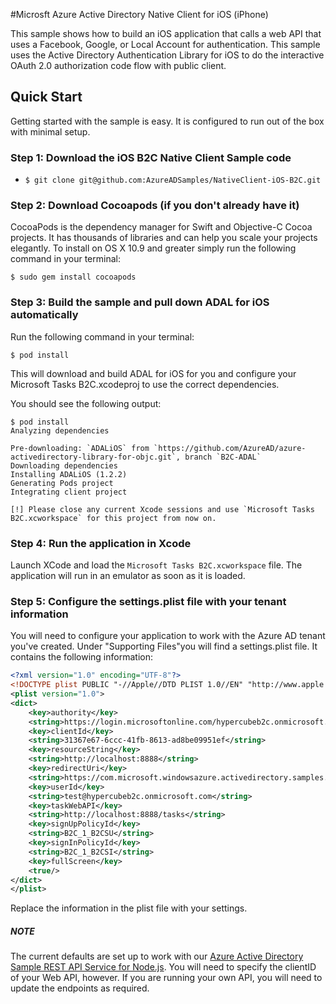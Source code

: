 #Microsft Azure Active Directory Native Client for iOS (iPhone)


This sample shows how to build an iOS application that calls a web API that uses a Facebook, Google, or Local Account for authentication. This sample uses the Active Directory Authentication Library for iOS to do the interactive OAuth 2.0 authorization code flow with public client.


## Quick Start

Getting started with the sample is easy. It is configured to run out of the box with minimal setup. 



### Step 1: Download the iOS B2C Native Client Sample code

* `$ git clone git@github.com:AzureADSamples/NativeClient-iOS-B2C.git`

### Step 2: Download Cocoapods (if you don't already have it)

CocoaPods is the dependency manager for Swift and Objective-C Cocoa projects. It has thousands of libraries and can help you scale your projects elegantly. To install on OS X 10.9 and greater simply run the following command in your terminal:

`$ sudo gem install cocoapods`

### Step 3: Build the sample and pull down ADAL for iOS automatically

Run the following command in your terminal:

`$ pod install`

This will download and build ADAL for iOS for you and configure your Microsoft Tasks B2C.xcodeproj to use the correct dependencies.

You should see the following output:

```
$ pod install
Analyzing dependencies

Pre-downloading: `ADALiOS` from `https://github.com/AzureAD/azure-activedirectory-library-for-objc.git`, branch `B2C-ADAL`
Downloading dependencies
Installing ADALiOS (1.2.2)
Generating Pods project
Integrating client project

[!] Please close any current Xcode sessions and use `Microsoft Tasks B2C.xcworkspace` for this project from now on.
```
### Step 4: Run the application in Xcode

Launch XCode and load the `Microsoft Tasks B2C.xcworkspace` file. The application will run in an emulator as soon as it is loaded. 

 
### Step 5: Configure the settings.plist file with your tenant information

You will need to configure your application to work with the Azure AD tenant you've created. Under "Supporting Files"you will find a settings.plist file. It contains the following information:

```XML
<?xml version="1.0" encoding="UTF-8"?>
<!DOCTYPE plist PUBLIC "-//Apple//DTD PLIST 1.0//EN" "http://www.apple.com/DTDs/PropertyList-1.0.dtd">
<plist version="1.0">
<dict>
	<key>authority</key>
	<string>https://login.microsoftonline.com/hypercubeb2c.onmicrosoft.com/oauth2/authorize?api-version=1.0</string>
	<key>clientId</key>
	<string>31367e67-6ccc-41fb-8613-ad8be09951ef</string>
	<key>resourceString</key>
	<string>http://localhost:8888</string>
	<key>redirectUri</key>
	<string>https://com.microsoft.windowsazure.activedirectory.samples.Microsoft-Tasks</string>
	<key>userId</key>
	<string>test@hypercubeb2c.onmicrosoft.com</string>
	<key>taskWebAPI</key>
	<string>http://localhost:8888/tasks</string>
	<key>signUpPolicyId</key>
	<string>B2C_1_B2CSU</string>
	<key>signInPolicyId</key>
	<string>B2C_1_B2CSI</string>
	<key>fullScreen</key>
	<true/>
</dict>
</plist>
```

Replace the information in the plist file with your settings. 

##### NOTE

The current defaults are set up to work with our [Azure Active Directory Sample REST API Service for Node.js](https://github.com/AzureADSamples/WebAPI-Nodejs). You will need to specify the clientID of your Web API, however. If you are running your own API, you will need to update the endpoints as required.





